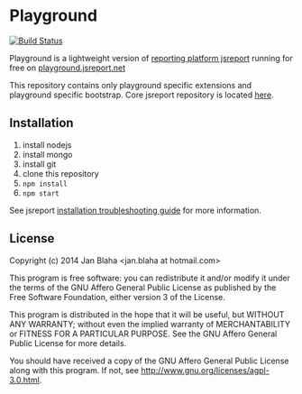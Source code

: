 Playground
==========
[![Build Status](https://travis-ci.org/jsreport/playground.png?branch=master)](https://travis-ci.org/jsreport/playground)

Playground is a lightweight version of [reporting platform jsreport](http://jsreport.net) running for free on [playground.jsreport.net](http://playground.jsreport.net)

This repository contains only playground specific extensions and playground specific bootstrap. Core jsreport repository is located [here](https://github.com/jsreport/jsreport).

## Installation

1. install nodejs
2. install mongo
3. install git
4. clone this repository
5. `npm install`
6. `npm start`

See jsreport [installation troubleshooting guide](https://github.com/jsreport/docs/tree/master/installation) for more information.

## License 

Copyright (c) 2014 Jan Blaha &lt;jan.blaha at hotmail.com&gt;

This program is free software: you can redistribute it and/or modify
it under the terms of the GNU Affero General Public License as
published by the Free Software Foundation, either version 3 of the
License.

This program is distributed in the hope that it will be useful,
but WITHOUT ANY WARRANTY; without even the implied warranty of
MERCHANTABILITY or FITNESS FOR A PARTICULAR PURPOSE. See the
GNU Affero General Public License for more details.

You should have received a copy of the GNU Affero General Public License
along with this program. If not, see http://www.gnu.org/licenses/agpl-3.0.html.